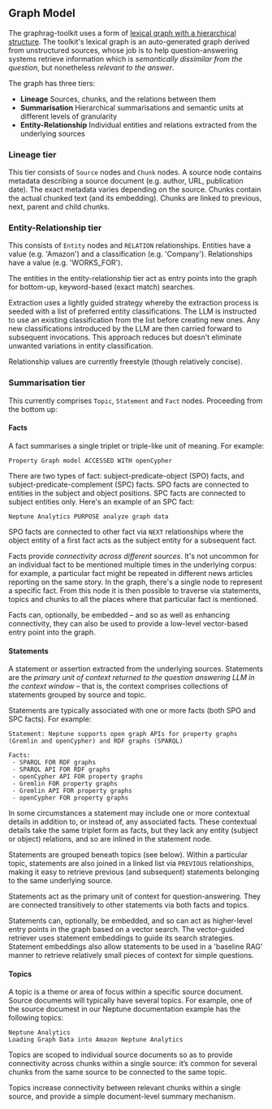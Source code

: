## Graph Model

The graphrag-toolkit uses a form of [lexical graph with a hierarchical structure](https://graphr.ag/reference/knowledge-graph/lexical-graph-hierarchical-structure/). The toolkit's lexical graph is an auto-generated graph derived from unstructured sources, whose job is to help question-answering systems retrieve information which is *semantically dissimilar from the question*, but nonetheless *relevant to the answer*.

The graph has three tiers:

  - **Lineage** Sources, chunks, and the relations between them
  - **Summarisation** Hierarchical summarisations and semantic units at different levels of granularity
  - **Entity-Relationship** Individual entities and relations extracted from the underlying sources
  
### Lineage tier

This tier consists of `Source` nodes and `Chunk` nodes. A source node contains metadata describing a source document (e.g. author, URL, publication date). The exact metadata varies depending on the source. Chunks contain the actual chunked text (and its embedding). Chunks are linked to previous, next, parent and child chunks.

### Entity-Relationship tier

This consists of `Entity` nodes and `RELATION` relationships. Entities have a value (e.g. 'Amazon') and a classification (e.g. 'Company'). Relationships have a value (e.g. 'WORKS_FOR').

The entities in the entity-relationship tier act as entry points into the graph for bottom-up, keyword-based (exact match) searches.

Extraction uses a lightly guided strategy whereby the extraction process is seeded with a list of preferred entity classifications. The LLM is instructed to use an existing classification from the list before creating new ones. Any new classifications introduced by the LLM are then carried forward to subsequent invocations. This approach reduces but doesn't eliminate unwanted variations in entity classification.

Relationship values are currently freestyle (though relatively concise).

### Summarisation tier

This currently comprises `Topic`, `Statement` and `Fact` nodes. Proceeding from the bottom up:

#### Facts

A fact summarises a single triplet or triple-like unit of meaning. For example:

```
Property Graph model ACCESSED WITH openCypher
```

There are two types of fact: subject-predicate-object (SPO) facts, and subject-predicate-complement (SPC) facts. SPO facts are connected to entities in the subject and object positions. SPC facts are connected to subject entities only. Here's an example of an SPC fact:

```
Neptune Analytics PURPOSE analyze graph data
```

SPO facts are connected to other fact via `NEXT` relationships where the object entity of a first fact acts as the subject entity for a subsequent fact.

Facts provide *connectivity across different sources*. It's not uncommon for an individual fact to be mentioned multiple times in the underlying corpus: for example, a particular fact might be repeated in different news articles reporting on the same story. In the graph, there's a single node to represent a specific fact. From this node it is then possible to traverse via statements, topics and chunks to all the places where that particular fact is mentioned.

Facts can, optionally, be embedded – and so as well as enhancing connectivity, they can also be used to provide a low-level vector-based entry point into the graph. 

#### Statements

A statement or assertion extracted from the underlying sources. Statements are the *primary unit of context returned to the question answering LLM in the context window* – that is, the context comprises collections of statements grouped by source and topic.

Statements are typically associated with one or more facts (both SPO and SPC facts). For example:

```
Statement: Neptune supports open graph APIs for property graphs (Gremlin and openCypher) and RDF graphs (SPARQL)

Facts:
 - SPARQL FOR RDF graphs
 - SPARQL API FOR RDF graphs
 - openCypher API FOR property graphs
 - Gremlin FOR property graphs
 - Gremlin API FOR property graphs
 - openCypher FOR property graphs
```

In some circumstances a statement may include one or more contextual details in addition to, or instead of, any associated facts. These contextual details take the same triplet form as facts, but they lack any entity (subject or object) relations, and so are inlined in the statement node.

Statements are grouped beneath topics (see below). Within a particular topic, statements are also joined in a linked list via `PREVIOUS` relationships, making it easy to retrieve previous (and subsequent) statements belonging to the same underlying source.

Statements act as the primary unit of context for question-answering. They are connected transitively to other statements via both facts and topics.

Statements can, optionally, be embedded, and so can act as higher-level entry points in the graph based on a vector search. The vector-guided retriever uses statement embeddings to guide its search strategies. Statement embeddings also allow statements to be used in a 'baseline RAG' manner to retrieve relatively small pieces of context for simple questions.

#### Topics

A topic is a theme or area of focus within a specific source document. Source documents will typically have several topics. For example, one of the source documest in our Neptune documentation example has the following topics:

```
Neptune Analytics
Loading Graph Data into Amazon Neptune Analytics
```

Topics are scoped to individual source documents so as to provide connectivity across chunks within a single source: it’s common for several chunks from the same source to be connected to the same topic.

Topics increase connectivity between relevant chunks within a single source, and provide a simple document-level summary mechanism.


